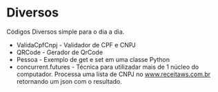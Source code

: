 # Diversos

Códigos Diversos simple para o dia a dia.

* ValidaCpfCnpj - Validador de CPF e CNPJ
* QRCode - Gerador de QrCode
* Pessoa - Exemplo de get e set em uma classe Python
* concurrent.futures - Técnica para utilizadar mais de 1 núcleo do computador. Processa uma lista de CNPJ no www.receitaws.com.br retornando um json com o resultado.
